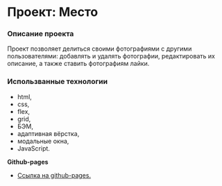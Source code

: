 # Проект: Место

### Описание проекта
Проект позволяет делиться своими фотографиями с другими пользователями:
добавлять и удалять фотографии, редактировать их описание, а также ставить
фотографиям лайки.

### Использванные технологии 
* html, 
* css, 
* flex,
* grid,
* БЭМ, 
* адаптивная вёрстка,
* модальные окна,
* JavaScript.

**Github-pages**

* [Ссылка на github-pages.](https://stern-ritter.github.io/mesto/)
